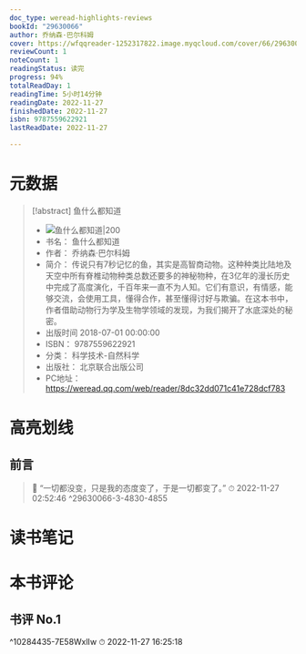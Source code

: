 ```yaml
---
doc_type: weread-highlights-reviews
bookId: "29630066"
author: 乔纳森·巴尔科姆
cover: https://wfqqreader-1252317822.image.myqcloud.com/cover/66/29630066/t7_29630066.jpg
reviewCount: 1
noteCount: 1
readingStatus: 读完
progress: 94%
totalReadDay: 1
readingTime: 5小时14分钟
readingDate: 2022-11-27
finishedDate: 2022-11-27
isbn: 9787559622921
lastReadDate: 2022-11-27

---
```

# 元数据
> [!abstract] 鱼什么都知道
> - ![ 鱼什么都知道|200](https://wfqqreader-1252317822.image.myqcloud.com/cover/66/29630066/t7_29630066.jpg)
> - 书名： 鱼什么都知道
> - 作者： 乔纳森·巴尔科姆
> - 简介： 传说只有7秒记忆的鱼，其实是高智商动物。这种种类比陆地及天空中所有脊椎动物种类总数还要多的神秘物种，在3亿年的漫长历史中完成了高度演化，千百年来一直不为人知。它们有意识，有情感，能够交流，会使用工具，懂得合作，甚至懂得讨好与欺骗。在这本书中，作者借助动物行为学及生物学领域的发现，为我们揭开了水底深处的秘密。
> - 出版时间 2018-07-01 00:00:00
> - ISBN： 9787559622921
> - 分类： 科学技术-自然科学
> - 出版社： 北京联合出版公司
> - PC地址：https://weread.qq.com/web/reader/8dc32dd071c41e728dcf783

# 高亮划线

## 前言

> 📌 “一切都没变，只是我的态度变了，于是一切都变了。” 
> ⏱ 2022-11-27 02:52:46 ^29630066-3-4830-4855

# 读书笔记

# 本书评论

## 书评 No.1 
 ^10284435-7E58WxlIw
⏱ 2022-11-27 16:25:18
